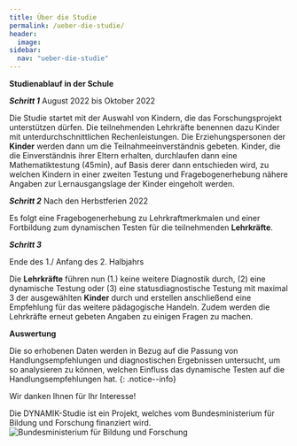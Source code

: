 ```yaml
---
title: Über die Studie
permalink: /ueber-die-studie/
header:
  image: 
sidebar:
  nav: "ueber-die-studie"
---
```


**Studienablauf in der Schule**

***Schritt 1*** 
August 2022 bis Oktober 2022

Die Studie startet mit der Auswahl von Kindern, die das Forschungsprojekt unterstützen dürfen. Die teilnehmenden Lehrkräfte benennen dazu Kinder mit unterdurchschnittlichen Rechenleistungen. Die Erziehungspersonen der **Kinder** werden dann um die Teilnahmeeinverständnis gebeten.
Kinder, die die Einverständnis ihrer Eltern erhalten, durchlaufen dann eine Mathematiktestung (45min), auf Basis derer dann entschieden wird, zu welchen Kindern in einer zweiten Testung und Fragebogenerhebung nähere Angaben zur Lernausgangslage der Kinder eingeholt werden.

***Schritt 2*** 
Nach den Herbstferien 2022

Es folgt eine Fragebogenerhebung zu Lehrkraftmerkmalen und einer Fortbildung zum dynamischen Testen für die teilnehmenden **Lehrkräfte**. 

***Schritt 3*** 

Ende des 1./ Anfang des 2. Halbjahrs

Die **Lehrkräfte** führen nun (1.) keine weitere Diagnostik durch, (2) eine dynamische Testung oder (3) eine statusdiagnostische Testung mit maximal 3 der ausgewählten **Kinder** durch und erstellen anschließend eine Empfehlung für das weitere pädagogische Handeln.
Zudem werden die Lehrkräfte erneut gebeten Angaben zu einigen Fragen zu machen.

**Auswertung** 

Die so erhobenen Daten werden in Bezug auf die Passung von Handlungsempfehlungen und diagnostischen Ergebnissen untersucht, um so analysieren zu können, welchen Einfluss das dynamische Testen auf die Handlungsempfehlungen hat.
{: .notice--info}

Wir danken Ihnen für Ihr Interesse!

Die DYNAMIK-Studie ist ein Projekt, welches vom Bundesministerium für Bildung und Forschung finanziert wird. 
![Bundesministerium für Bildung und Forschung](/assets/images/logos/BmBF-Logo_kleiner_50.jpg)
